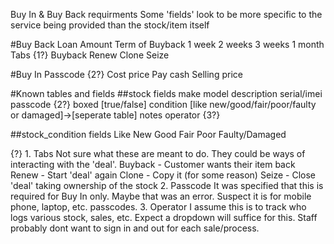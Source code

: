 Buy In & Buy Back requirments
Some 'fields' look to be more specific to the service being provided than the stock/item itself


#Buy Back
Loan Amount
Term of Buyback
	1 week
	2 weeks
	3 weeks
	1 month
Tabs {1?}
	Buyback
	Renew
	Clone
	Seize

#Buy In
Passcode {2?}
Cost price
Pay cash
Selling price

#Known tables and fields
##stock fields
make
model
description
serial/imei
passcode {2?}
boxed [true/false]
condition [like new/good/fair/poor/faulty or damaged]->[seperate table]
notes
operator {3?}

##stock_condition fields
Like New
Good
Fair
Poor
Faulty/Damaged

{?}
	1.	Tabs
		Not sure what these are meant to do. They could be ways of interacting with the 'deal'.
		Buyback - Customer wants their item back
		Renew - Start 'deal' again
		Clone - Copy it (for some reason)
		Seize - Close 'deal' taking ownership of the stock
	2. 	Passcode
		It was specified that this is required for Buy In only. Maybe that was an error.
		Suspect it is for mobile phone, laptop, etc. passcodes.
	3.	Operator
		I assume this is to track who logs various stock, sales, etc.
		Expect a dropdown will suffice for this. Staff probably dont want to sign in and out for each sale/process.